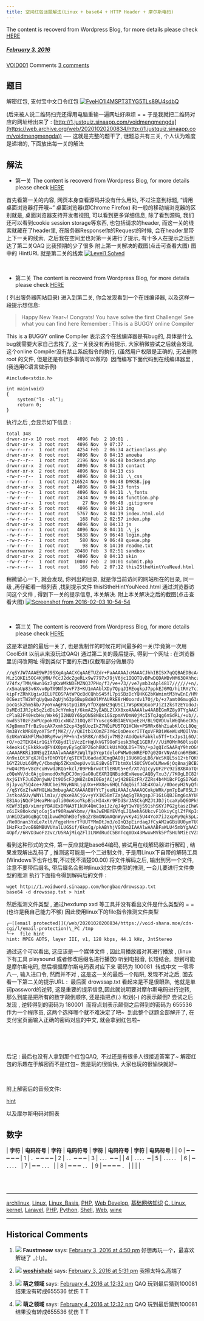 ```yaml
---
title: 空间红包谜题解法(Linux + base64 + HTTP Header + 摩尔斯电码)
---
```

The content is recoverd from Wordpress Blog, for more details please check [HERE](recover-my-blog)



#####  [February 3, 2016](https://web.archive.org/web/20201020200834/https://void-shana.moe/linux/%e7%a9%ba%e9%97%b4%e7%ba%a2%e5%8c%85%e8%b0%9c%e9%a2%98%e8%a7%a3%e6%b3%95linux-base64-http-header-%e6%91%a9%e5%b0%94%e6%96%af%e7%94%b5%e7%a0%81.html "11:51 am") 
[VOID001](https://web.archive.org/web/20201020200834/https://void-shana.moe/author/void001 "View all posts by VOID001") Comments  [3 comments](https://web.archive.org/web/20201020200834/https://void-shana.moe/linux/%e7%a9%ba%e9%97%b4%e7%ba%a2%e5%8c%85%e8%b0%9c%e9%a2%98%e8%a7%a3%e6%b3%95linux-base64-http-header-%e6%91%a9%e5%b0%94%e6%96%af%e7%94%b5%e7%a0%81.html#comments)





题目
--


解密红包, 支付宝中文口令红包 [![](https://web.archive.org/web/20201020200834im_/http://120.27.97.96/wp-content/uploads/2016/02/FveHO1l4MSPT3TYG5TLs89U4sdbQ.png "FveHO1l4MSPT3TYG5TLs89U4sdbQ")](https://web.archive.org/web/20201020200834/http://120.27.97.96/wp-content/uploads/2016/02/FveHO1l4MSPT3TYG5TLs89U4sdbQ.png)


(后来被人说二维码扫完还得用电脑重输一遍网址好麻烦 = = 于是我就把二维码对应的网址给出来了 : [http://1.justquiz.sinaapp.com/voidmengmengda](https://web.archive.org/web/20201020200834/http://1.justquiz.sinaapp.com/voidmengmengda)) —- 这就是完整的题干了, 谜题总共有三关, 个人认为难度是递增的, 下面放出每一关的解法


解法
--


* 第一关
The content is recoverd from Wordpress Blog, for more details please check [HERE](recover-my-blog)


首先看第一关的内容, 网页本身查看源码并没有什么用处, 不过注意到标题, “请用桌面浏览器打开哦~” 桌面浏览器(即Chrome Firefox) 和一般的移动端浏览器的区别就是, 桌面浏览器支持开发者视图, 可以看到更多详细信息, 除了看到源码, 我们还可以看到cookie session storage等东西, 也包括请求的header, 而这一关的线索就藏在了header里, 在服务器Response你的Request的时候, 会在header里带上下一关的线索,  之后我在空间里也对第一关进行了提示, 有十多人在提示之后到达了第二关QAQ 比我预期的少了很多 附上第一关解决的截图(点击可查看大图) 图中的 HintURL 就是第二关的线索 [![](https://web.archive.org/web/20201020200834im_/http://120.27.97.96/wp-content/uploads/2016/02/Screenshot-from-2016-02-03-10-44-41.png "Level1 Solved")](https://web.archive.org/web/20201020200834/http://120.27.97.96/wp-content/uploads/2016/02/Screenshot-from-2016-02-03-10-44-41.png)


 


* 第二关
The content is recoverd from Wordpress Blog, for more details please check [HERE](recover-my-blog)


( 列出服务器网站目录) 进入到第二关, 你会发现看到一个在线编译器, 以及这样一段提示想信息:



> 
> Happy New Year~! Congrats! You have solve the first Challenge! See what you can find here
> Remember : This is a BUGGY online Compiler
> 


This is a BUGGY online Compiler 表示这个在线编译器是有bug的, 具体是什么bug就需要大家自己去找了, 这一关我没有再给提示, 大家稍微尝试之后就会发现, 这个online Compiler没有禁止系统指令的执行, (虽然用户权限是正确的, 无法删除root 的文件, 但是还是有很多事情可以做的)  因而编写下面代码到在线编译器里 , (我选用C语言做示例)


```
#include<stdio.h>

int main(void)
{
    system("ls -al");
    return 0;
}
```


执行之后 ,会显示如下信息 :



```
total 348
drwxr-xr-x 10 root root   4096 Feb  2 10:01 .
drwxr-xr-x  3 root root   4096 Nov  9 07:37 ..
-rw-r--r--  1 root root   4254 Feb  2 06:34 actionclass.php
drwxr-xr-x  8 root root   4096 Nov  8 04:13 amoeba
-rw-r--r--  1 root root   2196 Nov  9 06:48 backend.php
drwxr-xr-x  2 root root   4096 Nov  8 04:13 contact
drwxr-xr-x  2 root root   4096 Nov  8 04:13 css
-rw-r--r--  1 root root   4096 Nov  8 04:11 .\_css
-rw-r--r--  1 root root 216524 Nov  9 06:48 DMKSB.jpg
drwxr-xr-x  3 root root   4096 Nov  8 04:13 fonts
-rw-r--r--  1 root root   4096 Nov  8 04:11 .\_fonts
-rw-r--r--  1 root root   2434 Nov  9 06:48 function.php
-rw-r--r--  1 root root     27 Nov  9 06:48 .gitignore
drwxr-xr-x  5 root root   4096 Nov  8 04:13 img
-rw-r--r--  1 root root   5767 Nov  8 04:19 index.html.old
-rw-r--r--  1 root root    168 Feb  2 02:57 index.php
drwxr-xr-x  3 root root   4096 Nov  8 04:13 js
-rw-r--r--  1 root root   4096 Nov  8 04:11 .\_js
-rw-r--r--  1 root root   5638 Nov  9 06:48 login.php
-rw-r--r--  1 root root    580 Nov  9 06:48 queue.php
-rw-r--r--  1 root root     98 Nov  8 14:10 readme.txt
drwxrwxrwx  2 root root  20480 Feb  3 02:51 sandbox
drwxr-xr-x  2 root root   4096 Nov  8 04:13 skin
-rw-r--r--  1 root root  10007 Feb  2 10:01 submit.php
-rw-r--r--  1 root root    166 Feb  2 07:12 thisIStheHintYouNeed.html
```

稍微留心一下, 就会发现, 你列出的目录, 就是你当前访问的网站所在的目录, 同一级 ,再仔细看一眼列表 ,找到提示文件 thisIStheHintYouNeed.html 通过浏览器访问这个文件 , 得到下一关的提示信息, 本关解决. 附上本关解决之后的截图(点击查看大图) [![](https://web.archive.org/web/20201020200834im_/http://120.27.97.96/wp-content/uploads/2016/02/Screenshot-from-2016-02-03-10-54-54.png "Screenshot from 2016-02-03 10-54-54")](https://web.archive.org/web/20201020200834/http://120.27.97.96/wp-content/uploads/2016/02/Screenshot-from-2016-02-03-10-54-54.png)


 


* 第三关
The content is recoverd from Wordpress Blog, for more details please check [HERE](recover-my-blog)


这是本谜题的最后一关了, 也是我制作的时候花时间最多的一关(毕竟第一次用CoolEdit 以前从来没玩过QAQ) 通过第二关的最后提示, 得到一个网址 : 在浏览器里访问改网址 得到类似下面的东西(仅截取部分做展示)



```
//qSYJW7AAAE9WPJ9SXgAgAACXCgAAETUZdr+PaAAAAAJcMAAACJhhIBISX7qQQBAEDBcA4rAdGS
MLz1QKEi5OC4KjMN/fCcJ2dcZgeRLx9w7797x79jV6jc1IQQTQvBPwDQDAWBvNM63OAhhczrc4ET
V74fx/TMN/Hwn1Gz7gKxWMkNDEMZNQ37PHo/f3/ve+73//ve7ymb3xApl4817//////+n//prNKe
/xSmaUp83v6Xvv0pTX9Nf3vvF73+KU1mAAblXDy7QpqJIREogkpJ7ppkEJ6MQ/hitRYz7ciRqAmg
kipFrZRhKUgiwJELUPEOSPAtWPQcBdCQhbS45fL7piSBzDcYQHKG2bKWmimtM3YwEnE/HMfNKH7a
0CGeztTW2WfqUyQwaZqUjh63p6BupBdA0lMYAURkE8rH0oordv17Oj/b/+z7amt06mug63r2MSUL
pocGskzhm5kb/7yoYxAgFNstpQi8RyYfDXg6HZ9qUSCi7WspKWpGxoPJjZI2ksTzEYUdoJyG6aDJ
DsMEdIJRJpk5qZidDiJcYYmkqf/6kmAZ3yEABLZlXX8xoAAAAAlw4AABEGmRZ8y9TYgAACXAAAAE
cPlaBJF40HcbHv/Wxk6jI2NUDY6SpONS8NBx1GSzpmXVDmN0jMcI5TqJqg6nSdRL/+ub////mFv+
owdSST0zFZoPUcpokYDicxNGZJ1OQy8TTYuscgKdBIAEVVpeEzH/BL9QVDUulW6Qh6eCK5p89rew
KJgBmmxTfrBz9ucAX7xmhS2cp43g6UozIkZ7NQiPU5TQ1HCNv+PSMRx6hhZiabKlCcL8Qqj1SI2c
Rm3BYckMR0XyoXT5rfjMKZ////QKItb1XQmZF3Y6cQoDexxrITTqxVFRDiWKeWUxMQIlVauDohD7
6zUKmYAkNPlMm30RgMvwjPP+hnIvSR8K/n85djv7M92rAUdQokFabklu5Tf+txJps1L6O/JqnHwW
rO/+o2TEK84ir1GiYfX8ydIliVczErHqUkVGT9OoFiesk3RqE1GERf///UiMOMnR60lssQF79A/O
k4eokiCjEkkkkvQFY4X0pmyEySgCBPZGohBUCUkUiMOQLDS+TNb/+pJgQIdSAARqY9hzOGtgAAAJ
cAAAARKRi1ON5g2IAAAlwAAABPzWglTp3YeptdeloFWMw0eWREFD7g02OrVNyA0cn6MEWKZZcrVq
Xn9xiQt3FqXJH1sfDhDYQf/qSTEVIU6adadJEmgDAO0j19U6HGqLB6/WcSKQL5s12+bFQKho7f//
1GYZ2UzL60MyC/CbmqWp5ZKxmDepUvv1LEiBvGbT7btmXslSUCSVCeOLMww6jOq8najBCBZhXOY2
FwQ4cMS+V8cFcuHvwdJRQa+kcl/09PHbrwottlERUt5+ef/Xt7qIcyyUF2Pc9ziBXBAoTQnFN/6w
z0QeWV/dc0AjgUonodOxMgDCJ0mjGaO8uE6XRIQNBiddExNeueCAQByTxu3//7KOgLBC82t1osox
AxjGIYFJu6Z0njwW/It9O5cFJgW8ZsDnI0EojACjwj428EEzFR/ZZRs4b4MiBcPIgSD7Gdutdvad
BjJpvq75Q4ce+7BUCbeiMNyHANLjqUXv+WX8ev6HQLfdqQ6ifJ4E4XOal//0DoeyH2NyQfoIpJGo
//qSYGxZfwAFHGLWa3mbagAACXAAAAEUfYtTjeoNiAAAJcAAAAQCokpWRk/pm7pEaF0SLJH5fNsy
JstkoA5Uv/WNYLlm1v//qWxeBACjGv+yYX1K58mTZajAqSgTRAgspJF1GiGQBJEmg6oAYURk35ZG
E81AojNQdF1HeaPHnqdli00nKooYkpBjcHI4xKr9FDdSrJASCkgMZJtJDJjtcaXybQ6OPk9UOQaY
KEWf3IpB/xLmrpYBAUExDPNA3T1kUK4QmC1oiJz/qJ4gY1wYUjS91shSKYJPG2gtaszIhWZhCI1N
z6iIk80okcWjoCoj5af90RawWkbmv//9aJwEMBYEVfqLJQAehA6UkcvF10kiyCglZfPKpIqTFoBG
UnHiDZa0GqBgCtQibvwdMOhH3efyBqZrBmONGmAQnWyyvKy4i5U44YoX7iJzxpMy9qkSpLzQYrA7
/Re0Bnan3YxLe7xlt/FqgeHrnrTfUUTYMmDtJm3/oInQ3pEirdaqJfCyAM2aGBiUU0ym7UQahNDB
1HzFkzIvoE6BMBUVUYalLUGSif/6kmCg/pkABYhjVGObm2IAAAlwAAABFaWLU45mbYgAACXAAAAE
4Opf//6RVD3woFzzvc/U5RAjMiqZFlILNWdRudC5BnTcq0Dx43MwxwMVk5PfSHUhMiEcVZaDrD/R
```

看到这种形式的文件, 第一反应就是base64编码, 尝试用在线解码器进行解码 , 结果发现解出乱码了 , 推测这可能是一个二进制文件, 于是用Linux下自带的解码工具 (Windows下也许也有,不过我不清楚00.00) 将文件解码之后, 输出到另一个文件, 注意不要带后缀名, 带后缀名会影响linux对文件类型的推测, 一会儿要进行文件类型的推测 执行下面指令得到解码后的文件 :



```
wget http://1.voidword.sinaapp.com/hongbao/drowssap.txt
base64 -d drowssap.txt > hint
```

然后推测文件类型 , 通过hexdump xxd 等工具并没有看出文件是什么类型的 = = (也许是我自己能力不够) 因此使用linux下的file指令推测文件类型



```
╭─[[email protected]](/web/20201020200834/https://void-shana.moe/cdn-cgi/l/email-protection)\_PC /tmp  
╰─➤  file hint 
hint: MPEG ADTS, layer III, v1, 128 kbps, 44.1 kHz, JntStereo
```

通过这个可以看出, 这应该是一个媒体文件 , 因此用播放器对其进行播放 , (linux 下有工具 playsound 或者修改后缀名进行播放) 听到电报音, 长短结合,  想到可能是摩尔斯电码, 然后根据摩尔斯电码表对应下来 密码为 100081  转成中文 一零零八一, 输入进口令, 然而并不对 , 这是这一关的最后一个陷阱, 发现不对之后, 回去看一下第二关的提示URL :  最后面 drowssap.txt 看起来是不是很眼熟,  他就是单词password的逆转, 这是重要的提示信息,因此就说明要对摩尔斯电码进行逆转, 那么到底是把所有的数字颠倒顺序, 还是指把点(.) 和划(-) 的表示颠倒? 尝试之后发现 , 逆转得到的密码为 180001  而将点划表示颠倒之后得到的密码为 655536  作为一个程序员, 这两个选择哪个就不难决定了吧~  到此整个谜题全部解开了, 在支付宝页面输入正确的密码对应的中文, 就会拿到红包啦~    


 


 


后记 : 最后也没有人拿到那个红包QAQ,  不过还是有很多人很接近答案了~ 解密红包的乐趣在于解密而不是红包~ 我是玩的很愉快, 大家也玩的很愉快就好~


 


附上解密后的音频文件:


[hint](https://web.archive.org/web/20201020200834/http://120.27.97.96/wp-content/uploads/2016/02/hint.mp3)


以及摩尔斯电码对照表


数字
--




| **字符** | **电码符号** | **字符** | **电码符号** | **字符** | **电码符号** | **字符** | **电码符号** |
| 0 | ━ ━ ━ ━ ━ | 1 | ．━ ━ ━ ━ | 2 | ．．━ ━ ━ | 3 | ．．．━ ━ |
| 4 | ．．．．━ | 5 | ．．．．． | 6 | ━ ．．．． | 7 | ━ ━ ．．． |
| 8 | ━ ━ ━ ．． | 9 | ━ ━ ━ ━ ． |  |  |  |


### 


 


### 






---


[archlinux](https://web.archive.org/web/20201020200834/https://void-shana.moe/category/linux/archlinux), [Linux](https://web.archive.org/web/20201020200834/https://void-shana.moe/category/linux), [Linux\_Basis](https://web.archive.org/web/20201020200834/https://void-shana.moe/category/linux/linux_basis), [PHP](https://web.archive.org/web/20201020200834/https://void-shana.moe/category/webdev/php), [Web Develop](https://web.archive.org/web/20201020200834/https://void-shana.moe/category/webdev), [基础网络知识](https://web.archive.org/web/20201020200834/https://void-shana.moe/category/%e5%9f%ba%e7%a1%80%e7%bd%91%e7%bb%9c%e7%9f%a5%e8%af%86) [C. Linux](https://web.archive.org/web/20201020200834/https://void-shana.moe/tag/c-linux), [kernel](https://web.archive.org/web/20201020200834/https://void-shana.moe/tag/kernel), [Laravel](https://web.archive.org/web/20201020200834/https://void-shana.moe/tag/laravel), [PHP](https://web.archive.org/web/20201020200834/https://void-shana.moe/tag/php), [Python](https://web.archive.org/web/20201020200834/https://void-shana.moe/tag/python), [Shell](https://web.archive.org/web/20201020200834/https://void-shana.moe/tag/shell), [Web](https://web.archive.org/web/20201020200834/https://void-shana.moe/tag/web), [wine](https://web.archive.org/web/20201020200834/https://void-shana.moe/tag/wine) 






------------------------
## Historical Comments
1. ![](https://web.archive.org/web/20201020200834im_/https://secure.gravatar.com/avatar/3ce01e70cf8d4c14a0d55902d0499aaf?s=50&d=identicon&r=g) **Faustmeow** says: 
[February 3, 2016 at 4:50 pm](https://web.archive.org/web/20201020200834/https://void-shana.moe/linux/%e7%a9%ba%e9%97%b4%e7%ba%a2%e5%8c%85%e8%b0%9c%e9%a2%98%e8%a7%a3%e6%b3%95linux-base64-http-header-%e6%91%a9%e5%b0%94%e6%96%af%e7%94%b5%e7%a0%81.html#comment-25)
好想再玩一个，最喜欢解谜了 \_(:Ⅰ」)\_


2. ![](https://web.archive.org/web/20201020200834im_/https://secure.gravatar.com/avatar/e8dae3cdb92efc1b30b330109517d7d4?s=50&d=identicon&r=g) **[woshishabi](https://web.archive.org/web/20201020200834/http://wssb.com/)** says: 
[February 3, 2016 at 5:31 pm](https://web.archive.org/web/20201020200834/https://void-shana.moe/linux/%e7%a9%ba%e9%97%b4%e7%ba%a2%e5%8c%85%e8%b0%9c%e9%a2%98%e8%a7%a3%e6%b3%95linux-base64-http-header-%e6%91%a9%e5%b0%94%e6%96%af%e7%94%b5%e7%a0%81.html#comment-26)
我擦太特么高端了


3. ![](https://web.archive.org/web/20201020200834im_/https://secure.gravatar.com/avatar/892cd873c037dc12b9aaddad43d45e98?s=50&d=identicon&r=g) **萌之领域** says: 
[February 4, 2016 at 12:32 pm](https://web.archive.org/web/20201020200834/https://void-shana.moe/linux/%e7%a9%ba%e9%97%b4%e7%ba%a2%e5%8c%85%e8%b0%9c%e9%a2%98%e8%a7%a3%e6%b3%95linux-base64-http-header-%e6%91%a9%e5%b0%94%e6%96%af%e7%94%b5%e7%a0%81.html#comment-27)
QAQ 玩到最后猜到100081结果没有转成655536 忧伤 T T


3. ![](https://web.archive.org/web/20201020200834im_/https://secure.gravatar.com/avatar/892cd873c037dc12b9aaddad43d45e98?s=50&d=identicon&r=g) **萌之领域** says: 
[February 4, 2016 at 12:32 pm](https://web.archive.org/web/20201020200834/https://void-shana.moe/linux/%e7%a9%ba%e9%97%b4%e7%ba%a2%e5%8c%85%e8%b0%9c%e9%a2%98%e8%a7%a3%e6%b3%95linux-base64-http-header-%e6%91%a9%e5%b0%94%e6%96%af%e7%94%b5%e7%a0%81.html#comment-27)
QAQ 玩到最后猜到100081结果没有转成655536 忧伤 T T

            